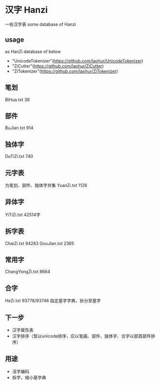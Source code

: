 # 汉字 Hanzi

一些汉字表
some database of Hanzi

## usage
as HanZi database of below

* "UnicodeTokenizer"(https://github.com/laohur/UnicodeTokenizer)
* "ZiCutter"(https://github.com/laohur/ZiCutter)
* "ZiTokenizer"(https://github.com/laohur/ZiTokenizer)


##  笔划
BiHua.txt 36

## 部件
BuJian.txt 914

## 独体字
DuTiZi.txt 740

## 元字表
为笔划、部件、独体字并集
YuanZi.txt 1128

## 异体字
YiTiZi.txt
42514字

## 拆字表
ChaiZi.txt 94283
GouJian.txt 2365

## 常用字
ChangYongZi.txt 8664

## 合字
HeZi.txt 93778/93746
指定基字字典，拆分至基字

## 下一步
* 汉字属性表
* 汉字排序（暂以unicode排序，应以笔画、部件、独体字、合字以部首部件排序）


## 用途
* 活字编码
* 拆字，缩小基字典
